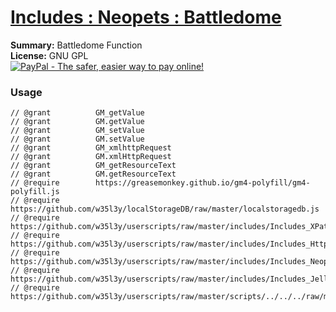 
# [Includes : Neopets : Battledome](.)

**Summary:** Battledome Function<br />
**License:** GNU GPL<br />
[![PayPal - The safer, easier way to pay online!](https://www.paypalobjects.com/en_US/i/btn/btn_donate_SM.gif "PayPal - The safer, easier way to pay online!")](https://goo.gl/DNfg2w)
### Usage
```
// @grant		   GM_getValue
// @grant		   GM.getValue
// @grant		   GM_setValue
// @grant		   GM.setValue
// @grant		   GM_xmlhttpRequest
// @grant		   GM.xmlHttpRequest
// @grant		   GM_getResourceText
// @grant		   GM.getResourceText
// @require        https://greasemonkey.github.io/gm4-polyfill/gm4-polyfill.js
// @require		   https://github.com/w35l3y/localStorageDB/raw/master/localstoragedb.js
// @require		   https://github.com/w35l3y/userscripts/raw/master/includes/Includes_XPath/63808.user.js
// @require		   https://github.com/w35l3y/userscripts/raw/master/includes/Includes_HttpRequest/56489.user.js
// @require		   https://github.com/w35l3y/userscripts/raw/master/includes/Includes_Neopets_[BETA]/main.user.js
// @require		   https://github.com/w35l3y/userscripts/raw/master/includes/Includes_JellyNeo_Battlepedia/main.user.js
// @require		   https://github.com/w35l3y/userscripts/raw/master/scripts/../../../raw/master/includes/Includes_Neopets_Battledome/main.user.js
```

